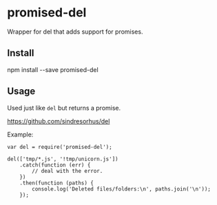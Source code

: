 # promised-del
Wrapper for del that adds support for promises.

## Install

 npm install --save promised-del


## Usage

Used just like `del` but returns a promise.

https://github.com/sindresorhus/del

Example: 

	var del = require('promised-del');

	del(['tmp/*.js', '!tmp/unicorn.js'])
		.catch(function (err) {
			// deal with the error.
		})
		.then(function (paths) {
			console.log('Deleted files/folders:\n', paths.join('\n'));			
		});